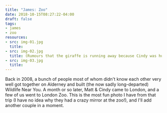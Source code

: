 ```yaml
---
title: "James: Zoo"
date: 2018-10-15T08:27:22-04:00
draft: false
tags:
- james
- zoo
resources:
- src: img-01.jpg
  title:
- src: img-02.jpg
  title: (Rumours that the giraffe is running away because Cindy was hungry should not be believed.)
- src: img-03.jpg
  title:
---
```


Back in 2008, a bunch of people most of whom didn't know each other very well got together on Alderney and built (the now sadly long-departed) Wildlife Near You. A month or so later, Matt & Cindy came to London, and a few of us went to London Zoo. This is the most fun photo I have from that trip (I have no idea why they had a crazy mirror at the zoo!), and I'll add another couple in a moment.
